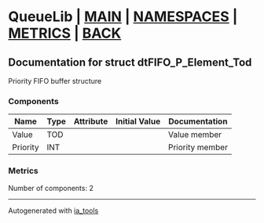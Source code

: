 # QueueLib | [MAIN] | [NAMESPACES] | [METRICS] | [BACK]  

## Documentation for struct dtFIFO_P_Element_Tod  

Priority FIFO buffer structure  

### Components  

| Name | Type | Attribute | Initial Value | Documentation |
| ---- | ---- | --------- | ------------- | ------------- |
|Value|TOD|||Value member|  
|Priority|INT|||Priority member|  

### Metrics  

Number of components: 2  

---
Autogenerated with [ia_tools](https://github.com/tkucic/ia_tools)

[MAIN]: ../../../../index.md
[NAMESPACES]: ../../nsList.md
[METRICS]: ../../../metrics.md
[BACK]: ../nsMain.md
